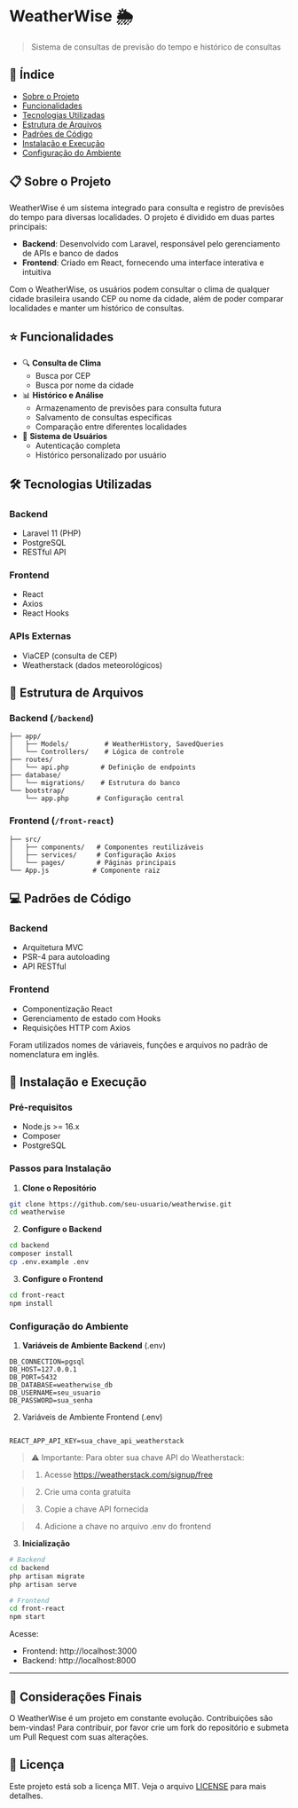 # WeatherWise 🌦️

> Sistema de consultas de previsão do tempo e histórico de consultas

## 📌 Índice

- [Sobre o Projeto](#sobre-o-projeto)
- [Funcionalidades](#funcionalidades)
- [Tecnologias Utilizadas](#tecnologias-utilizadas)
- [Estrutura de Arquivos](#estrutura-de-arquivos)
- [Padrões de Código](#padrões-de-código)
- [Instalação e Execução](#instalação-e-execução)
- [Configuração do Ambiente](#configuração-do-ambiente)

## 📋 Sobre o Projeto

WeatherWise é um sistema integrado para consulta e registro de previsões do tempo para diversas localidades. O projeto é dividido em duas partes principais:

- **Backend**: Desenvolvido com Laravel, responsável pelo gerenciamento de APIs e banco de dados
- **Frontend**: Criado em React, fornecendo uma interface interativa e intuitiva

Com o WeatherWise, os usuários podem consultar o clima de qualquer cidade brasileira usando CEP ou nome da cidade, além de poder comparar localidades e manter um histórico de consultas.

## ⭐ Funcionalidades

- 🔍 **Consulta de Clima**
  - Busca por CEP
  - Busca por nome da cidade
- 📊 **Histórico e Análise**
  - Armazenamento de previsões para consulta futura
  - Salvamento de consultas específicas
  - Comparação entre diferentes localidades
- 🔐 **Sistema de Usuários**
  - Autenticação completa
  - Histórico personalizado por usuário

## 🛠️ Tecnologias Utilizadas

### Backend
- Laravel 11 (PHP)
- PostgreSQL
- RESTful API

### Frontend
- React
- Axios
- React Hooks

### APIs Externas
- ViaCEP (consulta de CEP)
- Weatherstack (dados meteorológicos)

## 📁 Estrutura de Arquivos

### Backend (`/backend`)
```
├── app/
│   ├── Models/         # WeatherHistory, SavedQueries
│   └── Controllers/    # Lógica de controle
├── routes/
│   └── api.php        # Definição de endpoints
├── database/
│   └── migrations/    # Estrutura do banco
└── bootstrap/
    └── app.php       # Configuração central
```

### Frontend (`/front-react`)
```
├── src/
│   ├── components/   # Componentes reutilizáveis
│   ├── services/     # Configuração Axios
│   └── pages/        # Páginas principais
└── App.js           # Componente raiz
```

## 💻 Padrões de Código

### Backend
- Arquitetura MVC
- PSR-4 para autoloading
- API RESTful

### Frontend
- Componentização React
- Gerenciamento de estado com Hooks
- Requisições HTTP com Axios

 Foram utilizados nomes de váriaveis, funções e arquivos no padrão de nomenclatura em inglês.

## 🚀 Instalação e Execução

### Pré-requisitos

- Node.js >= 16.x
- Composer
- PostgreSQL

### Passos para Instalação

1. **Clone o Repositório**
```bash
git clone https://github.com/seu-usuario/weatherwise.git
cd weatherwise
```

2. **Configure o Backend**
```bash
cd backend
composer install
cp .env.example .env
```

3. **Configure o Frontend**
```bash
cd front-react
npm install
```

### Configuração do Ambiente

1. **Variáveis de Ambiente Backend** (.env)
```env
DB_CONNECTION=pgsql
DB_HOST=127.0.0.1
DB_PORT=5432
DB_DATABASE=weatherwise_db
DB_USERNAME=seu_usuario
DB_PASSWORD=sua_senha
```
2. Variáveis de Ambiente Frontend (.env)

```env

REACT_APP_API_KEY=sua_chave_api_weatherstack

```

> ⚠️ Importante: Para obter sua chave API do Weatherstack:

> 1. Acesse https://weatherstack.com/signup/free

> 2. Crie uma conta gratuita

> 3. Copie a chave API fornecida

> 4. Adicione a chave no arquivo .env do frontend

3. **Inicialização**
```bash
# Backend
cd backend
php artisan migrate
php artisan serve

# Frontend
cd front-react
npm start
```

Acesse:
- Frontend: http://localhost:3000
- Backend: http://localhost:8000

---

## 📝 Considerações Finais

O WeatherWise é um projeto em constante evolução. Contribuições são bem-vindas! Para contribuir, por favor crie um fork do repositório e submeta um Pull Request com suas alterações.

## 📄 Licença

Este projeto está sob a licença MIT. Veja o arquivo [LICENSE](LICENSE) para mais detalhes.
